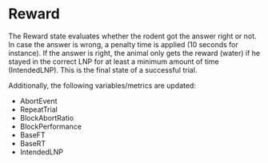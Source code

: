 # Reward
The Reward state evaluates whether the rodent got the answer right or not. In case the answer is wrong, a penalty time is applied (10 seconds for instance). If the answer is right, the animal only gets the reward (water) if he stayed in the correct LNP for at least a minimum amount of time (IntendedLNP). This is the final state of a successful trial.

Additionally, the following variables/metrics are updated:
- AbortEvent
- RepeatTrial
- BlockAbortRatio
- BlockPerformance
- BaseFT
- BaseRT
- IntendedLNP